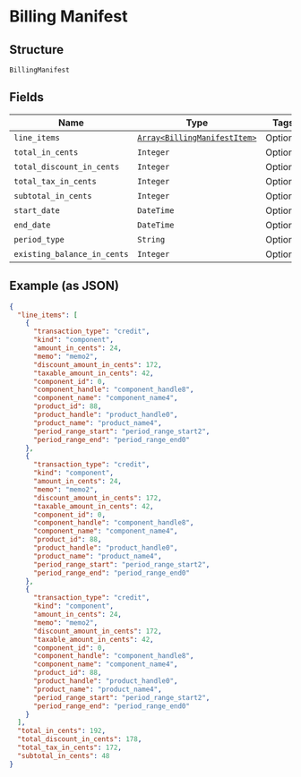 
# Billing Manifest

## Structure

`BillingManifest`

## Fields

| Name | Type | Tags | Description |
|  --- | --- | --- | --- |
| `line_items` | [`Array<BillingManifestItem>`](../../doc/models/billing-manifest-item.md) | Optional | - |
| `total_in_cents` | `Integer` | Optional | - |
| `total_discount_in_cents` | `Integer` | Optional | - |
| `total_tax_in_cents` | `Integer` | Optional | - |
| `subtotal_in_cents` | `Integer` | Optional | - |
| `start_date` | `DateTime` | Optional | - |
| `end_date` | `DateTime` | Optional | - |
| `period_type` | `String` | Optional | - |
| `existing_balance_in_cents` | `Integer` | Optional | - |

## Example (as JSON)

```json
{
  "line_items": [
    {
      "transaction_type": "credit",
      "kind": "component",
      "amount_in_cents": 24,
      "memo": "memo2",
      "discount_amount_in_cents": 172,
      "taxable_amount_in_cents": 42,
      "component_id": 0,
      "component_handle": "component_handle8",
      "component_name": "component_name4",
      "product_id": 88,
      "product_handle": "product_handle0",
      "product_name": "product_name4",
      "period_range_start": "period_range_start2",
      "period_range_end": "period_range_end0"
    },
    {
      "transaction_type": "credit",
      "kind": "component",
      "amount_in_cents": 24,
      "memo": "memo2",
      "discount_amount_in_cents": 172,
      "taxable_amount_in_cents": 42,
      "component_id": 0,
      "component_handle": "component_handle8",
      "component_name": "component_name4",
      "product_id": 88,
      "product_handle": "product_handle0",
      "product_name": "product_name4",
      "period_range_start": "period_range_start2",
      "period_range_end": "period_range_end0"
    },
    {
      "transaction_type": "credit",
      "kind": "component",
      "amount_in_cents": 24,
      "memo": "memo2",
      "discount_amount_in_cents": 172,
      "taxable_amount_in_cents": 42,
      "component_id": 0,
      "component_handle": "component_handle8",
      "component_name": "component_name4",
      "product_id": 88,
      "product_handle": "product_handle0",
      "product_name": "product_name4",
      "period_range_start": "period_range_start2",
      "period_range_end": "period_range_end0"
    }
  ],
  "total_in_cents": 192,
  "total_discount_in_cents": 178,
  "total_tax_in_cents": 172,
  "subtotal_in_cents": 48
}
```


